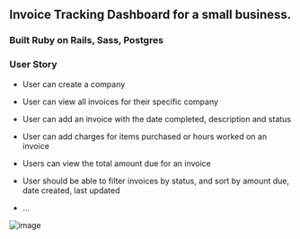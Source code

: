 
## Invoice Tracking Dashboard for a small business.

### Built Ruby on Rails, Sass, Postgres

### User Story

* User can create a company

* User can view all invoices for their specific company

* User can add an invoice with the date completed, description and status

* User can add charges for items purchased or hours worked on an invoice

* Users can view the total amount due for an invoice

* User should be able to filter invoices by status, and sort by amount due, date created, last updated

* ...



![image](https://user-images.githubusercontent.com/46112853/122508855-aac33880-cfd0-11eb-848f-fcb379a822f1.png)

